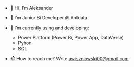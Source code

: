 - 👋 Hi, I’m Aleksander
- 👀 I’m Junior Bi Developer @ Antdata
- 🌱 I’m currently using and developing:
    - Power Platform (Power Bi, Power App, DataVerse)
    - Pyhon
    - SQL

- 📫 How to reach me? Write awiszniowski00@gmail.com


<!---
Mrsenior12/Mrsenior12 is a ✨ special ✨ repository because its `README.md` (this file) appears on your GitHub profile.
You can click the Preview link to take a look at your changes.
--->
